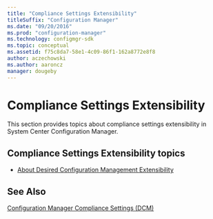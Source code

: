 ```yaml
---
title: "Compliance Settings Extensibility"
titleSuffix: "Configuration Manager"
ms.date: "09/20/2016"
ms.prod: "configuration-manager"
ms.technology: configmgr-sdk
ms.topic: conceptual
ms.assetid: f75c8da7-58e1-4c09-86f1-162a8772e8f8
author: aczechowski
ms.author: aaroncz
manager: dougeby
---
```

# Compliance Settings Extensibility
This section provides topics about compliance settings extensibility in System Center Configuration Manager.  

## Compliance Settings Extensibility topics  

-   [About Desired Configuration Management Extensibility](../../develop/compliance/about-compliance-settings--dcm--extensibility.md)  

## See Also  
 [Configuration Manager Compliance Settings (DCM)](../../develop/compliance/compliance-settings-dcm.md)
